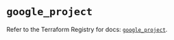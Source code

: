 # `google_project`

Refer to the Terraform Registry for docs: [`google_project`](https://registry.terraform.io/providers/hashicorp/google-beta/6.14.0/docs/resources/google_project).
